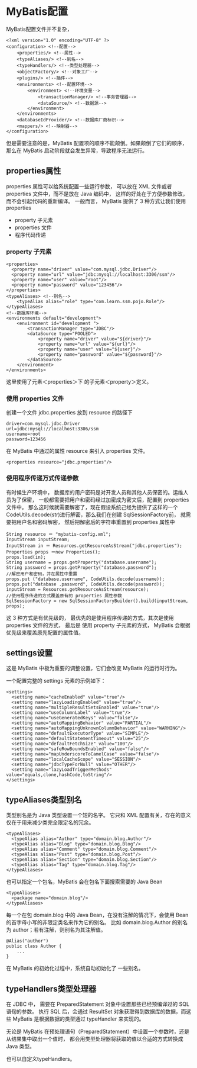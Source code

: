 # MyBatis配置
MyBatis配置文件并不复杂，
```
<?xml version="1.0" encoding="UTF-8" ?>
<configuration> <!--配置-->
    <properties/> <!--属性-->
    <typeAliases/> <!--别名-->
    <typeHandlers/> <!--类型处理器-->
    <objectFactory/> <!--对象工厂-->
    <plugins/> <!--插件-->
    <environments> <!--配置环境-->
        <environment> <!--环境变量-->
            <transactionManager/> <!--事务管理器-->
            <dataSource/> <!--数据源-->
        </environment>
    </environments>
    <databaseIdProvider/> <!--数据库厂商标识-->
    <mappers/> <!--映射器-->
</configuration>
```
但是需要注意的是，MyBatis 配置项的顺序不能颠倒。如果颠倒了它们的顺序，那么在 MyBatis 启动阶段就会发生异常，导致程序无法运行。
## properties属性
properties 属性可以给系统配置一些运行参数， 可以放在 XML 文件或者 properties 文件中，而不是放在 Java 编码中， 这样的好处在于方便参数修改，而不会引起代码的重新编译。
一般而言， MyBatis 提供了 3 种方式让我们使用 properties 
* property 子元素
* properties 文件 
* 程序代码传递

### property 子元素
```
<properties>
  <property name="driver" value="com.mysql.jdbc.Driver"/>
  <property name="url" value="jdbc:mysql://localhost:3306/ssm"/>
  <property name="user" value="root"/>
  <property name="password" value="123456"/>
</properties>
<typeAliases> <!--别名-->
    <typeAlias alias="role" type="com.learn.ssm.pojo.Role"/>
</typeAliases>
<!--数据库环境-->
<environments default="development">
    <environment id="development ">
        <transactionManager type="JDBC"/>
        <dataSource type="POOLED">
            <property name="driver" value="${driver}"/>
            <property name="url" value="${url}"/>
            <property name="user" value="${user}"/>
            <property name="password" value="${password}"/>
        </dataSource>
    </environment>
</environments>
```
这里使用了元素＜properties＞下 的子元素＜property＞定义。
### 使用 properties 文件
创建一个文件 jdbc.properties 放到 resource 的路径下
```
driver=com.mysql.jdbc.Driver
url=jdbc:mysql://localhost:3306/ssm
username=root
password=123456
```
在 MyBatis 中通过<properties>的属性 resource 来引入 properties 文件。
```
<properties resource="jdbc.properties"/>
```
### 使用程序传递万式传递参数
有时候生产环境中， 数据库的用户密码是对开发人员和其他人员保密的。运维人员为了保密， 一般都需要把用户和密码经过加密成为密文后，配置到 properties 文件中。
那么这时候就需要解密了，现在假设系统己经为提供了这样的一个 CodeUtils.decode(str)进行解密，那么我们在创建 SqlSessionFactory前，
就需要把用户名和密码解密， 然后把解密后的字符串重置到 properties 属性中
```
String resource ＝ "mybatis-config.xml";
InputStream inputStream;
InputStream in ＝ Resources.getResourceAsStream("jdbc.properties");
Properties props ＝new Properties();
props.load(in);
String username = props.getProperty("database.username");
String password = props.getProperty("database.password");
//解密用户和密码，并在属性中重置
props.put ("database.username", CodeUtils.decode(username));
props.put("database .password", CodeUtils.decode(password));
inputStream = Resources.getResourceAsStream(resource);
//使用程序传递的方式覆盖原有的 properties 属性参数
SqlSessionFactory = new SqlSessionFactoryBuilder().build(inputStream, props);
```
这 3 种方式是有优先级的， 最优先的是使用程序传递的方式，其次是使用 properties 文件的方式， 最后是
使用 property 子元素的方式， MyBatis 会根据优先级来覆盖原先配置的属性值。

## settings设置
这是 MyBatis 中极为重要的调整设置，它们会改变 MyBatis 的运行时行为。

一个配置完整的 settings 元素的示例如下：
```
<settings>
  <setting name="cacheEnabled" value="true"/>
  <setting name="lazyLoadingEnabled" value="true"/>
  <setting name="multipleResultSetsEnabled" value="true"/>
  <setting name="useColumnLabel" value="true"/>
  <setting name="useGeneratedKeys" value="false"/>
  <setting name="autoMappingBehavior" value="PARTIAL"/>
  <setting name="autoMappingUnknownColumnBehavior" value="WARNING"/>
  <setting name="defaultExecutorType" value="SIMPLE"/>
  <setting name="defaultStatementTimeout" value="25"/>
  <setting name="defaultFetchSize" value="100"/>
  <setting name="safeRowBoundsEnabled" value="false"/>
  <setting name="mapUnderscoreToCamelCase" value="false"/>
  <setting name="localCacheScope" value="SESSION"/>
  <setting name="jdbcTypeForNull" value="OTHER"/>
  <setting name="lazyLoadTriggerMethods" value="equals,clone,hashCode,toString"/>
</settings>
```
## typeAliases类型别名
类型别名是为 Java 类型设置一个短的名字。 它只和 XML 配置有关，存在的意义仅在于用来减少类完全限定名的冗余。
```
<typeAliases>
  <typeAlias alias="Author" type="domain.blog.Author"/>
  <typeAlias alias="Blog" type="domain.blog.Blog"/>
  <typeAlias alias="Comment" type="domain.blog.Comment"/>
  <typeAlias alias="Post" type="domain.blog.Post"/>
  <typeAlias alias="Section" type="domain.blog.Section"/>
  <typeAlias alias="Tag" type="domain.blog.Tag"/>
</typeAliases>
```
也可以指定一个包名，MyBatis 会在包名下面搜索需要的 Java Bean
```
<typeAliases>
  <package name="domain.blog"/>
</typeAliases>
```
每一个在包 domain.blog 中的 Java Bean，在没有注解的情况下，会使用 Bean 的首字母小写的非限定类名来作为它的别名。 
比如 domain.blog.Author 的别名为 author；若有注解，则别名为其注解值。
```
@Alias("author")
public class Author {
    ...
}
```
在 MyBatis 的初始化过程中，系统自动初始化了 一些别名。
## typeHandlers类型处理器
在 JDBC 中， 需要在 PreparedStatement 对象中设置那些已经预编译过的 SQL 语旬的参数。
执行 SQL 后，会通过 ResultSet 对象获取得到数据库的数据，而这些 MyBatis 是根据数据的类型通过 typeHandler 来实现的。

无论是 MyBatis 在预处理语句（PreparedStatement）中设置一个参数时，还是从结果集中取出一个值时， 都会用类型处理器将获取的值以合适的方式转换成 Java 类型。

也可以自定义typeHandlers。

